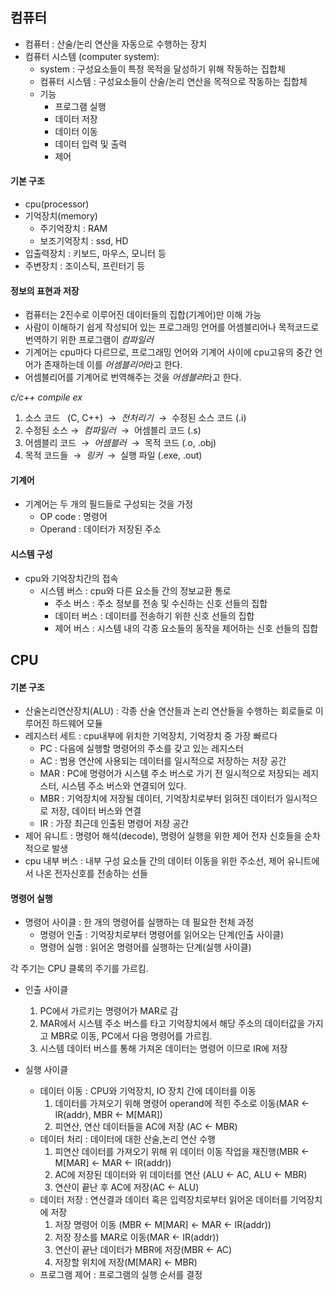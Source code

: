 ## 컴퓨터

- 컴퓨터 : 산술/논리 연산을 자동으로 수행하는 장치
- 컴퓨터 시스템 (computer system):
	- system : 구성요소들이 특정 목적을 달성하기 위해 작동하는 집합체
	- 컴퓨터 시스템 : 구성요소들이 산술/논리 연산을 목적으로 작동하는 집합체
	- 기능 
		- 프로그램 실행
		- 데이터 저장
		- 데이터 이동
		- 데이터 입력 및 출력
		- 제어

#### 기본 구조
- cpu(processor)
- 기억장치(memory)
	- 주기억장치 : RAM
	- 보조기억장치 : ssd, HD
- 입출력장치 : 키보드, 마우스, 모니터 등
- 주변장치 : 조이스틱, 프린터기 등

#### 정보의 표현과 저장
- 컴퓨터는 2진수로 이루어진 데이터들의 집합(기계어)만 이해 가능
- 사람이 이해하기 쉽게 작성되어 있는 프로그래밍 언어를 어셈블리어나 목적코드로 번역하기 위한 프로그램이 *컴파일러*
- 기계어는 cpu마다 다르므로, 프로그래밍 언어와 기계어 사이에 cpu고유의 중간 언어가 존재하는데 이를 *어셈블리어*라고 한다.
- 어셈블리어를 기계어로 번역해주는 것을 *어셈블러*라고 한다.

*c/c++ compile ex*
1. 소스 코드   (C, C++)  →  *전처리기*  →  수정된 소스 코드 (.i)
2. 수정된 소스 →  *컴파일러*  →  어셈블리 코드 (.s)
3. 어셈블리 코드  →  *어셈블러*  →  목적 코드 (.o, .obj)
4. 목적 코드들  →  *링커*  →  실행 파일 (.exe, .out)

#### 기계어
- 기계어는 두 개의 필드들로 구성되는 것을 가정
	- OP code : 명령어
	- Operand : 데이터가 저장된 주소

#### 시스템 구성

- cpu와 기억장치간의 접속
	- 시스템 버스 : cpu와 다른 요소들 간의 정보교환 통로
		- 주소 버스 : 주소 정보를 전송 및 수신하는 신호 선들의 집합
		- 데이터 버스 : 데이터를 전송하기 위한 신호 선들의 집합
		- 제어 버스 : 시스템 내의 각종 요소들의 동작을 제어하는 신호 선들의 집합


## CPU

#### 기본 구조
- 산술논리연산장치(ALU) : 각종 산술 연산들과 논리 연산들을 수행하는 회로들로 이루어진 하드웨어 모듈
- 레지스터 세트 : cpu내부에 위치한 기억장치, 기억장치 중 가장 빠르다
	- PC : 다음에 실행할 명령어의 주소를 갖고 있는 레지스터
	- AC : 범용 연산에 사용되는 데이터를 일시적으로 저장하는 저장 공간
	- MAR : PC에 명령어가 시스템 주소 버스로 가기 전 일시적으로 저장되는 레지스터, 시스템 주소 버스와 연결되어 있다. 
	- MBR : 기억장치에 저장될 데이터, 기억장치로부터 읽혀진 데이터가 일시적으로 저장, 데이터 버스와 연결
	- IR : 가장 최근데 인출된 명령어 저장 공간
- 제어 유니트 : 명령어 해석(decode), 명령어 실행을 위한 제어 전자 신호들을 순차적으로 발생
- cpu 내부 버스 : 내부 구성 요소들 간의 데이터 이동을 위한 주소선, 제어 유니트에서 나온 전자신호를 전송하는 선들

#### 명령어 실행

- 명령어 사이클 : 한 개의 명령어를 실행하는 데 필요한 전체 과정
	- 명령어 인출 : 기억장치로부터 명령어를 읽어오는 단계(인출 사이클)
	- 명령어 실행 : 읽어온 명령어를 실행하는 단계(실행 사이클)

각 주기는 CPU 클록의 주기를 가르킴.

- 인출 사이클 
	1. PC에서 가르키는 명령어가 MAR로 감
	2. MAR에서 시스템 주소 버스를 타고 기억장치에서 해당 주소의 데이터값을 가지고 MBR로 이동, PC에서 다음 명령어를 가르킴.
	3. 시스템 데이터 버스를 통해 가져온 데이터는 명령어 이므로 IR에 저장

- 실행 사이클 
	- 데이터 이동 : CPU와 기억장치, IO 장치 간에 데이터를 이동
		1. 데이터를 가져오기 위해 명령어 operand에 적힌 주소로 이동(MAR <- IR(addr), MBR <- M[MAR])
		2. 피연산, 연산 데이터들을 AC에 저장 (AC <- MBR)
	- 데이터 처리 : 데이터에 대한 산술,논리 연산 수행
		1. 피연산 데이터를 가져오기 위해 위 데이터 이동 작업을 재진행(MBR <- M[MAR] <- MAR <- IR(addr))
		2. AC에 저장된 데이터와 위 데이터를 연산 (ALU <- AC, ALU <- MBR)
		3. 연산이 끝난 후 AC에 저장(AC <- ALU)
	- 데이터 저장 : 연산결과 데이터 혹은 입력장치로부터 읽어온 데이터를 기억장치에 저장
		1. 저장 명령어 이동 (MBR <- M[MAR] <- MAR <- IR(addr))
		2. 저장 장소를 MAR로 이동(MAR <- IR(addr))
		3. 연산이 끝난 데이터가 MBR에 저장(MBR <- AC)
		4. 저장할 위치에 저장(M[MAR] <- MBR)
	- 프로그램 제어 : 프로그램의 실행 순서를 결정

